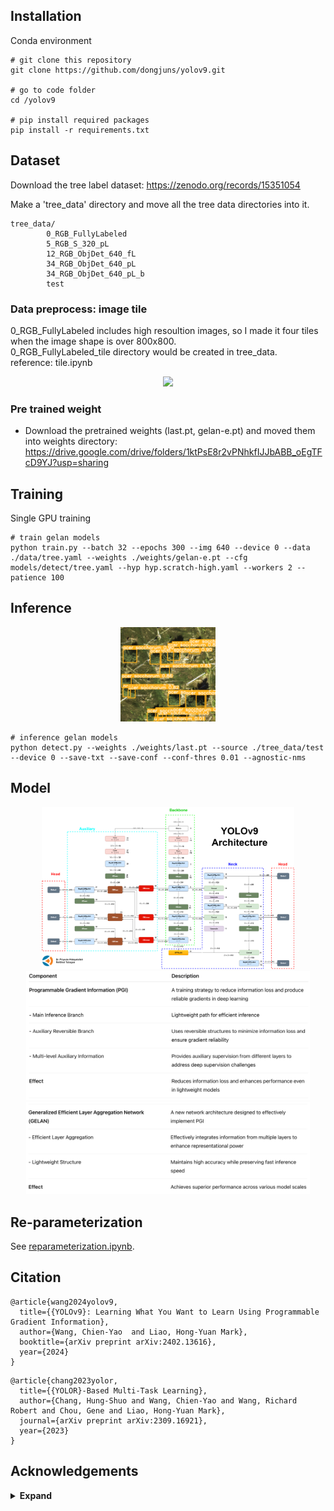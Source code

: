 

## Installation

Conda environment    

``` shell
# git clone this repository
git clone https://github.com/dongjuns/yolov9.git

# go to code folder
cd /yolov9

# pip install required packages
pip install -r requirements.txt
```

## Dataset

Download the tree label dataset: https://zenodo.org/records/15351054        

Make a 'tree_data' directory and move all the tree data directories into it.    

```shell
tree_data/        
        0_RGB_FullyLabeled     
        5_RGB_S_320_pL    
        12_RGB_ObjDet_640_fL    
        34_RGB_ObjDet_640_pL    
        34_RGB_ObjDet_640_pL_b    
        test    
```

### Data preprocess: image tile    
0_RGB_FullyLabeled includes high resoultion images, so I made it four tiles when the image shape is over 800x800.    
0_RGB_FullyLabeled_tile directory would be created in tree_data.    
reference: tile.ipynb

<div align="center">
    <a href="./">
        <img src="./figure/tile.png" width="49%"/>
    </a>
</div>


### Pre trained weight    
- Download the pretrained weights (last.pt, gelan-e.pt) and moved them into weights directory: https://drive.google.com/drive/folders/1ktPsE8r2vPNhkfIJJbABB_oEgTFcD9YJ?usp=sharing    


## Training

Single GPU training

``` shell
# train gelan models
python train.py --batch 32 --epochs 300 --img 640 --device 0 --data ./data/tree.yaml --weights ./weights/gelan-e.pt --cfg models/detect/tree.yaml --hyp hyp.scratch-high.yaml --workers 2 --patience 100
```

## Inference

<div align="center">
    <a href="./">
        <img src="./figure/treeai_result.png" width="30%"/>
    </a>
</div>

``` shell
# inference gelan models
python detect.py --weights ./weights/last.pt --source ./tree_data/test --device 0 --save-txt --save-conf --conf-thres 0.01 --agnostic-nms
```


## Model

<div align="center">
    <a href="./">
        <img src="./figure/yolov9-architecture.png" width="80%"/>
    </a>
</div>

<div align="center">
    <a href="./">
        <img src="./figure/PGI.png" width="90%"/>
    </a>
</div>


<div align="center">
    <a href="./">
        <img src="./figure/GELAN.png" width="90%"/>
    </a>
</div>

## Re-parameterization

See [reparameterization.ipynb](https://github.com/WongKinYiu/yolov9/blob/main/tools/reparameterization.ipynb).



## Citation

```
@article{wang2024yolov9,
  title={{YOLOv9}: Learning What You Want to Learn Using Programmable Gradient Information},
  author={Wang, Chien-Yao  and Liao, Hong-Yuan Mark},
  booktitle={arXiv preprint arXiv:2402.13616},
  year={2024}
}
```

```
@article{chang2023yolor,
  title={{YOLOR}-Based Multi-Task Learning},
  author={Chang, Hung-Shuo and Wang, Chien-Yao and Wang, Richard Robert and Chou, Gene and Liao, Hong-Yuan Mark},
  journal={arXiv preprint arXiv:2309.16921},
  year={2023}
}
```


## Acknowledgements

<details><summary> <b>Expand</b> </summary>

* [https://github.com/AlexeyAB/darknet](https://github.com/AlexeyAB/darknet)
* [https://github.com/WongKinYiu/yolor](https://github.com/WongKinYiu/yolor)
* [https://github.com/WongKinYiu/yolov7](https://github.com/WongKinYiu/yolov7)
* [https://github.com/VDIGPKU/DynamicDet](https://github.com/VDIGPKU/DynamicDet)
* [https://github.com/DingXiaoH/RepVGG](https://github.com/DingXiaoH/RepVGG)
* [https://github.com/ultralytics/yolov5](https://github.com/ultralytics/yolov5)
* [https://github.com/meituan/YOLOv6](https://github.com/meituan/YOLOv6)

</details>
